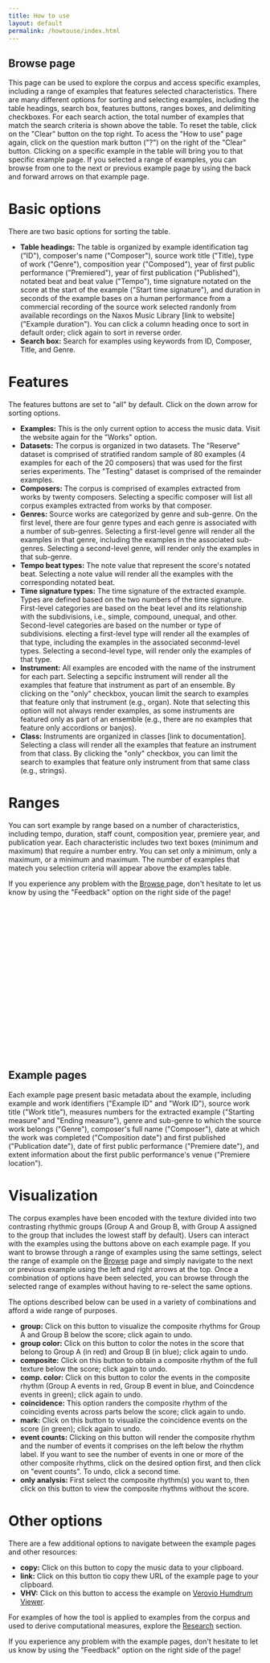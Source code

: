 ```yaml
---
title: How to use
layout: default
permalink: /howtouse/index.html
---
```


## Browse page

This page can be used to explore the corpus and access specific examples, including a range of examples that features selected characteristics. There are many different options for sorting and selecting examples, including the table headings, search box, features buttons, ranges boxes, and delimiting checkboxes. For each search action, the total number of examples that match the search criteria is shown above the table. To reset the table, click on the "Clear" button on the top right. To acess the "How to use" page again, click on the question mark button ("?") on the right of the "Clear" button. Clicking on a specific example in the table will bring you to that specific example page. If you selected a range of examples, you can browse from one to the next or previous example page by using the back and forward arrows on that example page.

# Basic options

There are two basic options for sorting the table.

<ul><li><b>Table headings:</b> The table is organized by example identification tag ("ID"), composer's name ("Composer"), source work title ("Title), type of work ("Genre"), composition year ("Composed"), year of first public performance ("Premiered"), year of first publication ("Published"), notated beat and beat value ("Tempo"), time signature notated on the score at the start of the example ("Start time signature"), and duration in seconds of the example bases on a human performance from a commercial recording of the source work selected randonly from available recordings on the Naxos Music Library [link to website] ("Example duration"). You can click a column heading once to sort in default order; click again to sort in reverse order.</li>

<li><b>Search box:</b> Search for examples using keywords from ID, Composer, Title, and Genre.</li></ul>

# Features

The features buttons are set to "all" by default. Click on the down arrow for sorting options.

<ul><li><b>Examples:</b> This is the only current option to access the music data. Visit the website again for the "Works" option.</li>

<li><b>Datasets:</b> The corpus is organized in two datasets. The "Reserve" dataset is comprised of stratified random sample of 80 examples (4 examples for each of the 20 composers) that was used for the first series experiments. The "Testing" dataset is comprised of the remainder examples.</li>

<li><b>Composers:</b> The corpus is comprised of examples extracted from works by twenty composers. Selecting a specific composer will list all corpus examples extracted from works by that composer.</li>

<li><b>Genres:</b> Source works are categorized by genre and sub-genre. On the first level, there are four genre types and each genre is associated with a number of sub-genres. Selecting a first-level genre will render all the examples in that genre, including the examples in the associated sub-genres. Selecting a second-level genre, will render only the examples in that sub-genre.</li>

<li><b>Tempo beat types:</b> The note value that represent the score's notated beat. Selecting a note value will render all the examples with the corresponding notated beat.</li>

<li><b>Time signature types:</b> The time signature of the extracted example. Types are defined based on the two numbers of the time signature. First-level categories are based on the beat level and its relationship with the subdivisions, i.e., simple, compound, unequal, and other. Second-level categories are based on the number or type of subdivisions. electing a first-level type will render all the examples of that type, including the examples in the associated seconmd-level types. Selecting a second-level type, will render only the examples of that type.</li>

<li><b>Instrument:</b> All examples are encoded with the name of the instrument for each part. Selecting a sepcific instrument will render all the examples that feature that instrument as part of an ensemble. By clicking on the "only" checkbox, youcan limit the search to examples that feature only that instrument (e.g., organ). Note that selecting this option will not always render examples, as some instruments are featured only as part of an ensemble (e.g., there are no examples that feature only accordions or banjos).</li>

<li><b>Class:</b> Instruments are organized in classes [link to documentation]. Selecting a class will render all the examples that feature an instrument from that class. By clicking the "only" checkbox, you can limit the search to examples that feature only instrument from that same class (e.g., strings).</li></ul>

# Ranges

You can sort example by range based on a number of characteristics, including tempo, duration, staff count, composition year, premiere year, and publication year. Each characteristic includes two text boxes (minimum and maximum) that require a number entry. You can set only a minimum, only a maximum, or a minimum and maximum. The number of examples that matech you selection criteria will appear above the examples table.

If you experience any problem with the <a href="https://polyrhythm.humdrum.org/browse">Browse </a> page, don't hesitate to let us know by using the "Feedback" option on the right side of the page!

<div style="height:300px"></div>

## Example pages

Each example page present basic metadata about the example, including example and work identifiers ("Example ID" and "Work ID"), source work title ("Work title"), measures numbers for the extracted example ("Starting measure" and "Ending measure"), genre and sub-genre to which the source work belongs ("Genre"), composer's full name ("Composer"), date at which the work was completed ("Composition date") and first published ("Publication date"), date of first public performance ("Premiere date"), and extent information about the first public performance's venue ("Premiere location").

# Visualization

The corpus examples have been encoded with the texture divided into two contrasting rhythmic groups (Group A and Group B, with Group A assigned to the group that includes the lowest staff by default). Users can interact with the examples using the buttons above on each example page. If you want to browse through a range of examples using the same settings, select the range of example on the <a href="https://polyrhythm.humdrum.org/browse">Browse</a> page and simply navigate to the next or previous example using the left and right arrows at the top. Once a combination of options have been selected, you can browse through the selected range of examples without having to re-select the same options. 

The options described below can be used in a variety of combinations and afford a wide range of purposes.

<ul><li><b>group:</b> Click on this button to visualize the composite rhythms for Group A and Group B below the score; click again to undo.</li>

<li><b>group color:</b> Click on this button to color the notes in the score that belong to Group A (in red) and Group B (in blue); click again to undo.</li>
  
<li><b>composite:</b> Click on this button to obtain a composite rhythm of the full texture below the score; click again to undo.</li>

<li><b>comp. color:</b> Click on this button to color the events in the composite rhythm (Group A events in red, Group B event in blue, and Coincdence events in green); click again to undo.</li>

<li><b>coincidence:</b> This option randers the composite rhythm of the coinciding events across parts below the score; click again to undo.</li>

<li><b>mark:</b> Click on this button to visualize the coincidence events on the score (in green); click again to undo.</li>

<li><b>event counts:</b> Clicking on this button will render the composite rhythm and the number of events it comprises on the left below the rhythm label. If you want to see the number of events in one or more of the other composite rhythms, click on the desired option first, and then click on "event counts". To undo, click a second time.</li>

<li><b>only analysis:</b> First select the composite rhythm(s) you want to, then click on this button to view the composite rhythms without the score.</li></ul>

# Other options

There are a few additional options to navigate between the example pages and other resources:

<ul><li><b>copy:</b> Click on this button to copy the music data to your clipboard.</li>

<li><b>link:</b> Click on this button tio copy thew URL of the example page to your clipboard.</li>

<li><b>VHV:</b> Click on this button to access the example on <a href="https://verovio.humdrum.org">Verovio Humdrum Viewer</a>.</li></ul>
 
For examples of how the tool is applied to examples from the corpus and used to derive computational measures, explore the <a href="https://polyrhythm.humdrum.org/research">Research</a> section.

If you experience any problem with the example pages, don't hesitate to let us know by using the "Feedback" option on the right side of the page!


